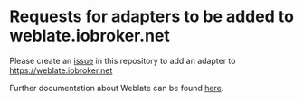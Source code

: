 # Requests for adapters to be added to weblate.iobroker.net

Please create an [issue](https://github.com/ioBrokerTranslator/requests/issues/new?assignees=&labels=&template=add-adapter-to-weblate.md&title=Add+%3Cadapter+name%3E+to+Weblate) in this repository to add an adapter to https://weblate.iobroker.net

Further documentation about Weblate can be found [here](https://github.com/ioBrokerTranslator/doc/blob/master/README.md).
